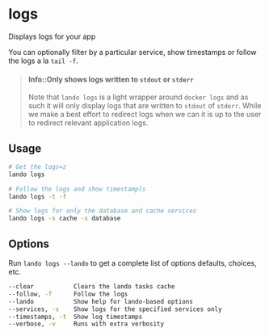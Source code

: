 logs
====

Displays logs for your app

You can optionally filter by a particular service, show timestamps or follow the logs a la `tail -f`.

> #### Info::Only shows logs written to `stdout` or `stderr`
>
> Note that `lando logs` is a light wrapper around `docker logs` and as such it will only display logs that are written
> to `stdout` of `stderr`. While we make a best effort to redirect logs when we can it is up to the user to redirect relevant
> application logs.

Usage
-----

```bash
# Get the logs=z
lando logs

# Follow the logs and show timestampls
lando logs -t -f

# Show logs for only the database and cache services
lando logs -s cache -s database
```

Options
-------

Run `lando logs --lando` to get a complete list of options defaults, choices, etc.

```bash
--clear           Clears the lando tasks cache
--follow, -f      Follow the logs
--lando           Show help for lando-based options
--services, -s    Show logs for the specified services only
--timestamps, -t  Show log timestamps
--verbose, -v     Runs with extra verbosity
```
